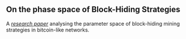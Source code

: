 ## On the phase space of Block-Hiding Strategies
A [*research paper*](https://drive.google.com/file/d/0B1npGX-OU_NyMUdTTUZ2QlBLSWc/edit?usp=sharing)  analysing the parameter space of block-hiding mining strategies in bitcoin-like networks.
